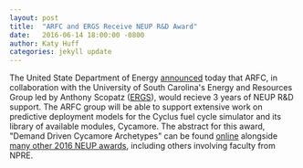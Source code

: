 ```yaml
---
layout: post
title:  "ARFC and ERGS Receive NEUP R&D Award"
date:   2016-06-14 18:00:00 -0800
author: Katy Huff
categories: jekyll update
---
```


The United State Department of Energy [announced](https://neup.inl.gov/Lists/Headlines/AnnouncementDispForm.aspx?ID=134) today that ARFC, in collaboration with the University of South Carolina's Energy and Resources Group led by Anthony Scopatz 
([ERGS](http://www.ergs.sc.edu/)), would recieve 3 years of NEUP R&D support. The 
ARFC group will be able to support extensive work on predictive deployment 
models for the Cyclus fuel cycle simulator and its library of available 
modules, Cycamore. The abstract for this award, 
"Demand Driven Cycamore Archetypes" can be 
found 
[online](https://neup.inl.gov/FY16%20Abstracts/Research%20and%20Development/CFA-16-10512_TechnicalAbstract_2016CFATechnicalAbstract10512.pdf)
alongside 
[many other 2016 NEUP awards](https://neup.inl.gov/SitePages/FY16%20RandD%20Awards.aspx), 
including others involving faculty from NPRE.

